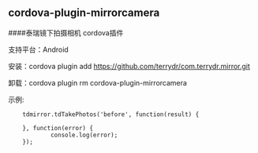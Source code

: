 cordova-plugin-mirrorcamera
-------------------------------
####泰瑞镜下拍摄相机 cordova插件

支持平台：Android

安装：cordova plugin add https://github.com/terrydr/com.terrydr.mirror.git

卸载：cordova plugin rm cordova-plugin-mirrorcamera
        
示例:

        tdmirror.tdTakePhotos('before', function(result) {
                
        }, function(error) {
                console.log(error);
        });